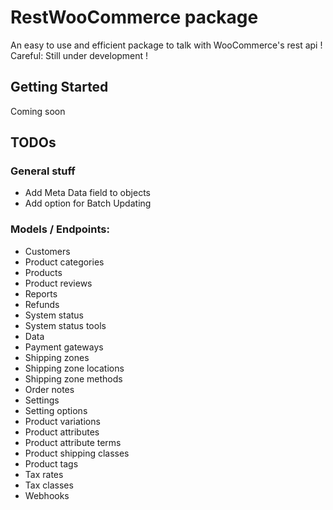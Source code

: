 # RestWooCommerce package

An easy to use and efficient package to talk with WooCommerce's rest api
! Careful: Still under development !

## Getting Started

Coming soon

## TODOs

### General stuff
- Add Meta Data field to objects
- Add option for Batch Updating

### Models / Endpoints:
- Customers
- Product categories
- Products
- Product reviews
- Reports
- Refunds
- System status
- System status tools
- Data
- Payment gateways
- Shipping zones
- Shipping zone locations
- Shipping zone methods
- Order notes
- Settings
- Setting options
- Product variations
- Product attributes
- Product attribute terms
- Product shipping classes
- Product tags
- Tax rates
- Tax classes
- Webhooks
